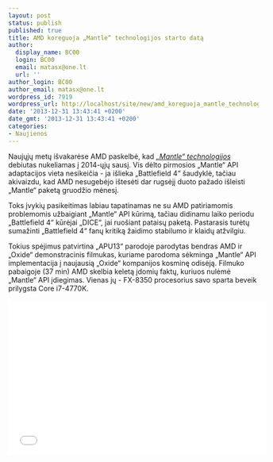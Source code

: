 ```yaml
---
layout: post
status: publish
published: true
title: AMD koreguoja „Mantle“ technologijos starto datą
author:
  display_name: BC00
  login: BC00
  email: matasx@one.lt
  url: ''
author_login: BC00
author_email: matasx@one.lt
wordpress_id: 7919
wordpress_url: http://localhost/site/new/amd_koreguoja_mantle_technologijos_starto_data/
date: '2013-12-31 13:43:41 +0200'
date_gmt: '2013-12-31 13:43:41 +0200'
categories:
- Naujienos
---
```

<p>
	Naujųjų metų i&scaron;vakarėse AMD paskelbė, kad <a href="http://www.technews.lt/tekstas/zaidimu_kurejai_prabilo_apie_amd_mantle_api_teikiama_spartos_prieaugi.html;;"><em>&bdquo;Mantle&ldquo; technologijos</em></a> debiutas nukeliamas į 2014-ųjų sausį. Vis dėlto pirmosios &bdquo;Mantle&ldquo; API adaptacijos vieta nesikeičia - ja i&scaron;lieka &bdquo;Battlefield 4&ldquo; &scaron;audyklė, tačiau akivaizdu, kad AMD nesugebėjo i&scaron;tesėti dar rugsėjį duoto pažado i&scaron;leisti &bdquo;Mantle&ldquo; paketą gruodžio mėnesį.</p>
<p>
	Toks įvykių pasikeitimas labiau tapatinamas ne su AMD patiriamomis problemomis užbaigiant &bdquo;Mantle&ldquo; API kūrimą, tačiau didinamu laiko periodu &bdquo;Battlefield 4&ldquo; kūrėjai &bdquo;DICE&ldquo;, jai ruo&scaron;iant pataisų paketą. Pastarasis turėtų sumažinti &bdquo;Battlefield 4&ldquo; fanų kritiką žaidimo stabilumo ir klaidų atžvilgiu.</p>
<p>
	Tokius spėjimus patvirtina &bdquo;APU13&ldquo; parodoje parodytas bendras AMD ir &bdquo;Oxide&ldquo; demonstracinis filmukas, kuriame parodoma sėkminga &bdquo;Mantle&ldquo; API implementacija į naujausią &bdquo;Oxide&ldquo; kompanijos kosminę odisėją. Filmuko pabaigoje (37 min) AMD skelbia keletą įdomių faktų, kuriuos nulėmė &bdquo;Mantle&ldquo; API įdiegimas. Vienas jų - FX-8350 procesorius savo sparta beveik prilygsta Core i7-4770K.</p>
<p>
	<iframe allowfullscreen="" frameborder="0" height="315" src="//www.youtube.com/embed/QIWyf8Hyjbg" width="520"></iframe></p>
